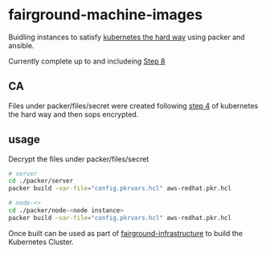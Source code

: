 # fairground-machine-images

Buidling instances to satisfy [kubernetes the hard way](https://github.com/kelseyhightower/kubernetes-the-hard-way) using packer and ansible.

Currently complete up to and includeing [Step 8](https://github.com/kelseyhightower/kubernetes-the-hard-way/blob/master/docs/08-bootstrapping-kubernetes-controllers.md)

## CA
Files under packer/files/secret were created following [step 4](https://github.com/kelseyhightower/kubernetes-the-hard-way/blob/master/docs/04-certificate-authority.md) of kubernetes the hard way and then sops encrypted.

## usage

Decrypt the files under packer/files/secret

```bash
# server 
cd ./packer/server
packer build -var-file="config.pkrvars.hcl" aws-redhat.pkr.hcl
```

```bash
# node-<> 
cd ./packer/node-<node instance>
packer build -var-file="config.pkrvars.hcl" aws-redhat.pkr.hcl
```

Once built can be used as part of [fairground-infrastructure](https://github.com/melvabout/fairground-infrastructure) to build the Kubernetes Cluster.